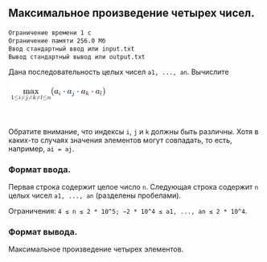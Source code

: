 ## Максимальное произведение четырех чисел.

```
Ограничение времени 1 с
Ограничение памяти 256.0 Мб
Ввод стандартный ввод или input.txt
Вывод стандартный вывод или output.txt
```

Дана последовательность целых чисел `a1, ..., an`. Вычислите
<br/>

![img.png](img.png)

<br/>

Обратите внимание, что индексы `i`, `j` и `k` должны быть различны. Хотя в каких-то случаях значения элементов могут 
совпадать, то есть, например, `ai = aj`.

### Формат ввода.
Первая строка содержит целое число `n`. Следующая строка содержит `n` целых чисел `a1, ..., an` (разделены пробелами).

Ограничения: `4 ≤ n ≤ 2 * 10^5; −2 * 10^4 ≤ a1, ..., an ≤ 2 * 10^4`.

### Формат вывода.
Максимальное произведение четырех элементов.
